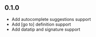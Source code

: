 ## 0.1.0
* Add autocomplete suggestions support
* Add [go to] definition support
* Add datatip and signature support
